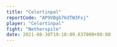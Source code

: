 ```yaml
---
title: "Celortinpal"
reportCode: "AP9VBgb76dTW3Fxj"
player: "Celortinpal"
fight: "Netherspite"
date: 2021-08-30T19:10:09.637000+00:00
---
```

